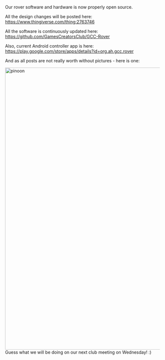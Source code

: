 <html><body><p>Our rover software and hardware is now properly open source.

All the design changes will be posted here: https://www.thingiverse.com/thing:2763746

All the software is continuously updated here: https://github.com/GamesCreatorsClub/GCC-Rover

Also, current Android controller app is here: https://play.google.com/store/apps/details?id=org.ah.gcc.rover

And as all posts are not really worth without pictures - here is one:

<img class="alignnone size-full wp-image-1141" src="/2018/01/pinoon.png" alt="pinoon" width="1280" height="920">Guess what we will be doing on our next club meeting on Wednesday! :)

 </p></body></html>